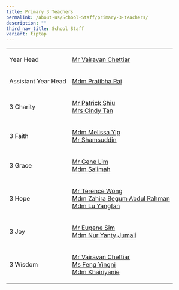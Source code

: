 ```yaml
---
title: Primary 3 Teachers
permalink: /about-us/School-Staff/primary-3-teachers/
description: ""
third_nav_title: School Staff
variant: tiptap
---
```

<table style="minWidth: 50px">
<colgroup>
<col>
<col>
</colgroup>
<tbody>
<tr>
<td rowspan="1" colspan="1">
<p>Year Head</p>
</td>
<td rowspan="1" colspan="1">
<p><a href="mailto:vairavan_uthaman@moe.edu.sg" rel="noopener noreferrer nofollow" target="_blank">Mr Vairavan Chettiar</a>
</p>
</td>
</tr>
<tr>
<td rowspan="1" colspan="1">
<p>Assistant Year Head</p>
</td>
<td rowspan="1" colspan="1">
<p><a href="mailto:pratibha_rai_matuk_rai@moe.edu.sg" rel="noopener noreferrer nofollow" target="_blank">Mdm Pratibha Rai</a>
</p>
</td>
</tr>
<tr>
<td rowspan="1" colspan="1">
<p>3 Charity</p>
</td>
<td rowspan="1" colspan="1">
<p><a href="pratibha_rai_matuk_rai@moe.edu.sg" rel="noopener noreferrer nofollow" target="_blank">Mr&nbsp;Patrick&nbsp;Shiu</a> 
<br><a href="mailto:teo_suat_ching_cindy@moe.edu.sg" rel="noopener noreferrer nofollow" target="_blank">Mrs&nbsp;Cindy&nbsp;Tan</a>
</p>
</td>
</tr>
<tr>
<td rowspan="1" colspan="1">
<p>3 Faith</p>
</td>
<td rowspan="1" colspan="1">
<p><a href="mailto:yip_cheng_han_melissa@moe.edu.sg" rel="noopener noreferrer nofollow" target="_blank">Mdm&nbsp;Melissa Yip</a> 
<br><a href="" rel="noopener noreferrer nofollow" target="_blank">Mr Shamsuddin</a>
</p>
</td>
</tr>
<tr>
<td rowspan="1" colspan="1">
<p>3 Grace</p>
</td>
<td rowspan="1" colspan="1">
<p><a href="mailto:lim_yong_seng_gene@moe.edu.sg" rel="noopener noreferrer nofollow" target="_blank">Mr&nbsp;Gene&nbsp;Lim</a> 
<br><a href="mailto:salimah_mohd_haniffa@moe.edu.sg" rel="noopener noreferrer nofollow" target="_blank">Mdm&nbsp;Salimah</a>
</p>
</td>
</tr>
<tr>
<td rowspan="1" colspan="1">
<p>3 Hope</p>
</td>
<td rowspan="1" colspan="1">
<p><a href="mailto:wong_wing_yew@moe.edu.sg" rel="noopener noreferrer nofollow" target="_blank">Mr&nbsp;Terence Wong</a> 
<br><a href="mailto:zahira_begum_abdul_rahman@moe.edu.sg" rel="noopener noreferrer nofollow" target="_blank">Mdm&nbsp;Zahira&nbsp;Begum Abdul Rahman</a>
<br><a href="mailto:lu_yangfan@moe.edu.sg" rel="noopener noreferrer nofollow" target="_blank">Mdm Lu Yangfan</a>
</p>
</td>
</tr>
<tr>
<td rowspan="1" colspan="1">
<p>3 Joy</p>
</td>
<td rowspan="1" colspan="1">
<p><a href="mailto:sim_kok_hong_eugene@moe.edu.sg" rel="noopener noreferrer nofollow" target="_blank">Mr&nbsp;Eugene&nbsp;Sim</a> 
<br><a href="mailto:nur_ yanty_jumali@moe.edu.sg" rel="noopener noreferrer nofollow" target="_blank">Mdm Nur&nbsp;Yanty&nbsp;Jumali</a>
</p>
</td>
</tr>
<tr>
<td rowspan="1" colspan="1">
<p>3 Wisdom</p>
</td>
<td rowspan="1" colspan="1">
<p><a href="mailto:vairavan_uthaman@moe.edu.sg" rel="noopener noreferrer nofollow" target="_blank">Mr&nbsp;Vairavan&nbsp;Chettiar</a> 
<br><a href="mailto:feng_yingni@moe.edu.sg" rel="noopener noreferrer nofollow" target="_blank">Ms Feng Yingni</a> 
<br><a href="mailto:khairiyanie_abdul_aziz@moe.edu.sg" rel="noopener noreferrer nofollow" target="_blank">Mdm Khairiyanie</a>
</p>
</td>
</tr>
</tbody>
</table>
<p></p>